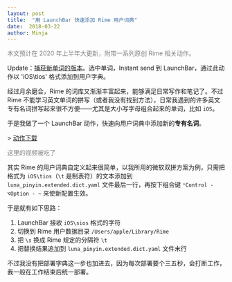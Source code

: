 ```yaml
---
layout: post
title:  "用 LaunchBar 快速添加 Rime 用户词典"
date:  2018-03-22
author: Minja
---
```


<font color="grey">本文预计在 2020 年上半年大更新，附带一系列原创 Rime 相关动作。</font>

Update：[捕获新单词的版本](https://github.com/BlackwinMin/sspai-sample-script/blob/master/LaunchBar/Rime%20Dic%20Capture.lbaction)。选中单词，Instant send 到 LaunchBar，通过此动作以 'iOS\tios' 格式添加到用户字典。

经过月余磨合，Rime 的词库又渐渐丰富起来，能够满足日常写作和笔记了。不过 Rime 不能学习英文单词的拼写（或者我没有找到方法），日常我遇到的许多英文专有名词拼写起来很不方便——尤其是大小写字母组合起来的单词，比如 `iOS`。

于是我做了一个 LaunchBar 动作，快速向用户词典中添加新的**专有名词**。

\> [动作下载](https://github.com/BlackwinMin/sspai-sample-script/blob/master/LaunchBar/Rime%20Dic.lbaction)

<font color="grey">这里的视频被吃了</font>

其实 Rime 的用户词典自定义起来很简单，以我所用的微软双拼方案为例，只需把格式为 `iOS\tios`（`\t` 是制表符）的文本添加到 `luna_pinyin.extended.dict.yaml` 文件最后一行，再按下组合键 `⌃Control - ⌥Option - ~` 来使新配置生效。

于是就有如下思路：

1. LaunchBar 接收 `iOS\sios` 格式的字符
2. 切换到 Rime 用户数据目录 `/Users/apple/Library/Rime`
3. 把 `\s` 换成 Rime 规定的分隔符 `\t`
4. 把替换结果追加到 `luna_pinyin.extended.dict.yaml` 文件末行

不过我没有把部署字典这一步也加进去，因为每次部署要个三五秒，会打断工作，我一般在工作结束后统一部署。
